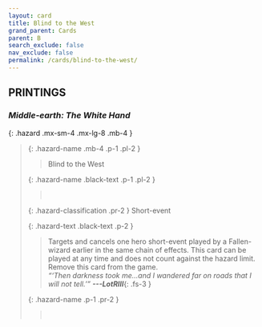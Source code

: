 ```yaml
---
layout: card
title: Blind to the West
grand_parent: Cards
parent: B
search_exclude: false
nav_exclude: false
permalink: /cards/blind-to-the-west/
---
```


## PRINTINGS


### _Middle-earth: The White Hand_

{: .hazard .mx-sm-4 .mx-lg-8 .mb-4 }
> {: .hazard-name .mb-4 .p-1 .pl-2 }
> > <div class="hazard-mp"></div>
> > <div class="card-name">Blind to the West</div>
>
> {: .hazard-name .black-text .p-1 .pl-2 }
> > &nbsp;
>
> {: .hazard-classification .pr-2 }
> Short-event
>
> {: .hazard-text .black-text .p-2 }
> > Targets and cancels one hero short-event played by a Fallen-wizard earlier in the same chain of effects. This card can be played at any time and does not count against the hazard limit. Remove this card from the game. <br>_“‘Then darkness took me...and I wandered far on roads that I will not tell.’”_ ***---&#65279;LotRIII***{: .fs-3 } 
>
> {: .hazard-name .p-1 .pr-2 }
> > <div class="card-shield"></div>
> > <div class="card-corruption">&nbsp;</div>
